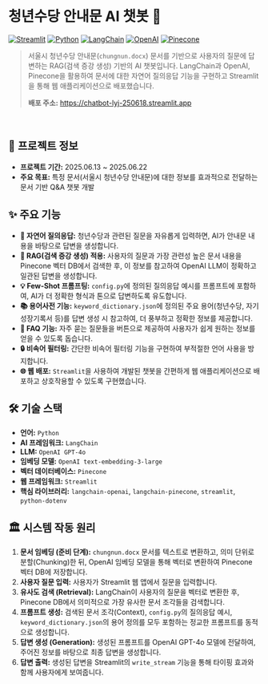 # 청년수당 안내문 AI 챗봇 💬

[![Streamlit](https://img.shields.io/badge/Streamlit-FF4B4B?style=for-the-badge&logo=streamlit&logoColor=white)](https://streamlit.io/) [![Python](https://img.shields.io/badge/Python-3776AB?style=for-the-badge&logo=python&logoColor=white)](https://www.python.org/) [![LangChain](https://img.shields.io/badge/LangChain-0086D1?style=for-the-badge)](https://www.langchain.com/) [![OpenAI](https://img.shields.io/badge/OpenAI-412991?style=for-the-badge&logo=openai&logoColor=white)](https://openai.com/) [![Pinecone](https://img.shields.io/badge/Pinecone-0C59E8?style=for-the-badge&logo=pinecone&logoColor=white)](https://www.pinecone.io/)

> 서울시 청년수당 안내문(`chungnun.docx`) 문서를 기반으로 사용자의 질문에 답변하는 RAG(검색 증강 생성) 기반의 AI 챗봇입니다. LangChain과 OpenAI, Pinecone을 활용하여 문서에 대한 자연어 질의응답 기능을 구현하고 Streamlit을 통해 웹 애플리케이션으로 배포했습니다.
> 
> **배포 주소:** https://chatbot-lyj-250618.streamlit.app

<br>

## **📜 프로젝트 정보**

-   **프로젝트 기간:** 2025.06.13 ~ 2025.06.22
-   **주요 목표:** 특정 문서(서울시 청년수당 안내문)에 대한 정보를 효과적으로 전달하는 문서 기반 Q&A 챗봇 개발

## **✨ 주요 기능**

-   **💬 자연어 질의응답:** 청년수당과 관련된 질문을 자유롭게 입력하면, AI가 안내문 내용을 바탕으로 답변을 생성합니다.
-   **🧠 RAG(검색 증강 생성) 적용:** 사용자의 질문과 가장 관련성 높은 문서 내용을 Pinecone 벡터 DB에서 검색한 후, 이 정보를 참고하여 OpenAI LLM이 정확하고 일관된 답변을 생성합니다.
-   **💡 Few-Shot 프롬프팅:** `config.py`에 정의된 질의응답 예시를 프롬프트에 포함하여, AI가 더 정확한 형식과 톤으로 답변하도록 유도합니다.
-   **📚 용어사전 기능:** `keyword_dictionary.json`에 정의된 주요 용어(청년수당, 자기성장기록서 등)를 답변 생성 시 참고하여, 더 풍부하고 정확한 정보를 제공합니다.
-   **📌 FAQ 기능:** 자주 묻는 질문들을 버튼으로 제공하여 사용자가 쉽게 원하는 정보를 얻을 수 있도록 돕습니다.
-   **🔒 비속어 필터링:** 간단한 비속어 필터링 기능을 구현하여 부적절한 언어 사용을 방지합니다.
-   **🌐 웹 배포:** `Streamlit`을 사용하여 개발된 챗봇을 간편하게 웹 애플리케이션으로 배포하고 상호작용할 수 있도록 구현했습니다.

## **🛠️ 기술 스택**

-   **언어:** `Python`
-   **AI 프레임워크:** `LangChain`
-   **LLM:** `OpenAI GPT-4o`
-   **임베딩 모델:** `OpenAI text-embedding-3-large`
-   **벡터 데이터베이스:** `Pinecone`
-   **웹 프레임워크:** `Streamlit`
-   **핵심 라이브러리:** `langchain-openai`, `langchain-pinecone`, `streamlit`, `python-dotenv`

## **🏛️ 시스템 작동 원리**

1.  **문서 임베딩 (준비 단계):** `chungnun.docx` 문서를 텍스트로 변환하고, 의미 단위로 분할(Chunking)한 뒤, OpenAI 임베딩 모델을 통해 벡터로 변환하여 Pinecone 벡터 DB에 저장합니다.
2.  **사용자 질문 입력:** 사용자가 Streamlit 웹 앱에서 질문을 입력합니다.
3.  **유사도 검색 (Retrieval):** LangChain이 사용자의 질문을 벡터로 변환한 후, Pinecone DB에서 의미적으로 가장 유사한 문서 조각들을 검색합니다.
4.  **프롬프트 생성:** 검색된 문서 조각(Context), `config.py`의 질의응답 예시, `keyword_dictionary.json`의 용어 정의를 모두 포함하는 정교한 프롬프트를 동적으로 생성합니다.
5.  **답변 생성 (Generation):** 생성된 프롬프트를 OpenAI GPT-4o 모델에 전달하여, 주어진 정보를 바탕으로 최종 답변을 생성합니다.
6.  **답변 출력:** 생성된 답변을 Streamlit의 `write_stream` 기능을 통해 타이핑 효과와 함께 사용자에게 보여줍니다.

<br>
